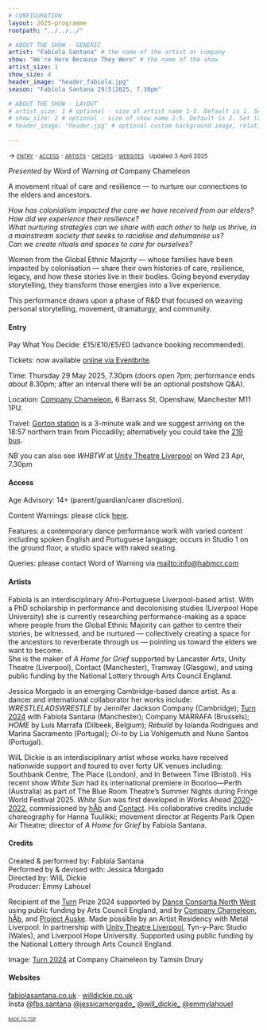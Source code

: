 ```yaml
---
# CONFIGURATION
layout: 2025-programme
rootpath: "../../../"

# ABOUT THE SHOW - GENERIC
artist: "Fabíola Santana" # the name of the artist or company
show: "We're Here Because They Were" # the name of the show
artist_size: 1
show_size: 4
header_image: "header_fabiola.jpg"
season: "Fabíola Santana 29|5|2025, 7.30pm"

# ABOUT THE SHOW - LAYOUT
# artist_size: 1 # optional - size of artist name 1-5. Default is 1. Set longer names to lower values
# show_size: 2 # optional - size of show name 2-5. Default is 2. Set longer names to lower values
# header_image: "header.jpg" # optional custom background image, relative to current page

---
```

<span style='font-variant: small-caps'>→ [entry](/current/2025/santana/#entry) · [access](/current/2025/santana/#access) · [artists](/current/2025/santana/#artists) · [credits](/current/2025/santana/#credits) · [websites](/current/2025/santana/#websites)</span>&ensp; <small>Updated 3 April 2025</small>        
           
*Presented by* Word of Warning *at* Company Chameleon        
         
A movement ritual of care and resilience — to nurture our connections to the elders and ancestors.          

*How has colonialism impacted the care we have received from our elders?<br>How did we experience their resilience?<br>What nurturing strategies can we share with each other to help us thrive, in a mainstream society that seeks to racialise and dehumanise us?<br>Can we create rituals and spaces to care for ourselves?*         
         
Women from the Global Ethnic Majority — whose families have been impacted by colonisation — share their own histories of care, resilience, legacy, and how these stories live in their bodies. Going beyond everyday storytelling, they transform those energies into a live experience.

This performance draws upon a phase of R&D that focused on weaving personal storytelling, movement, dramaturgy, and community.         
         
#### Entry          
Pay What You Decide: £15/£10/£5/£0 (advance booking recommended).        
         
Tickets: now available <a href="https://www.eventbrite.com/e/1306671131529" target="_blank">online via Eventbrite</a>.        
         
Time: Thursday 29 May 2025, 7.30pm (doors open 7pm; performance ends *about* 8.30pm; after an interval there will be an optional postshow Q&A).         
             
Location: <a href="https://companychameleon.com/contact" target="_blank">Company Chameleon</a>, 6 Barrass St, Openshaw, Manchester M11 1PU.         
         
Travel: <a href="https://nationalrail.co.uk/stations/gorton" target="_blank">Gorton station</a> is a 3-minute walk and we suggest arriving on the 18:57 northern train from Piccadilly; alternatively you could take the <a href="https://tfgm.com/travel-updates/live-departures/bus/219-manchester-city-centre" target="_blank">219 bus</a>.        

*NB* you can also see *WHBTW* at <a href="https://unitytheatreliverpool.co.uk/whats-on/were-here-because-they-were" target="_blank">Unity Theatre Liverpool</a> on Wed 23 Apr, 7.30pm         
        
#### Access         
Age Advisory: 14+ (parent/guardian/carer discretion).        
         
Content Warnings: please click [here](/warnings).         
        
Features: a contemporary dance performance work with varied content including spoken English and Portuguese language; occurs in Studio 1 on the ground floor, a studio space with raked seating.         
         
Queries: please contact Word of Warning via <mailto:info@habmcr.com>        
         
#### Artists        
Fabíola is an interdisciplinary Afro-Portuguese Liverpool-based artist. With a PhD scholarship in performance and decolonising studies (Liverpool Hope University) she is currently researching performance-making as a space where people from the Global Ethnic Majority can gather to centre their stories, be witnessed, and be nurtured — collectively creating a space for the ancestors to reverberate through us — pointing us toward the elders we want to become.<br>She is the maker of *A Home for Grief* supported by Lancaster Arts, Unity Theatre (Liverpool), Contact (Manchester), Tramway (Glasgow), and using public funding by the National Lottery through Arts Council England.          
          
Jessica Morgado is an emerging Cambridge-based dance artist. As a dancer and international collaborator her works include: *WRESTLELADSWRESTLE* by Jennifer Jackson Company (Cambridge); [Turn 2024](/archive/2024-turn) with Fabíola Santana (Manchester); Company MARRAFA (Brussels); *HOME* by Luís Marrafa (Dilbeek, Belgium); *Rebuild* by Iolanda Rodrigues and Marina Sacramento (Portugal); *Oi-to* by Lia Vohlgemuth and Nuno Santos (Portugal).         
         
WilL Dickie is an interdisciplinary artist whose works have received nationwide support and toured to over forty UK venues including: Southbank Centre, The Place (London), and In Between Time (Bristol). His recent show *White Sun* had its international premiere in Boorloo—Perth (Australia) as part of The Blue Room Theatre’s Summer Nights during Fringe World Festival 2025. *White Sun* was first developed in Works Ahead [2020](/archive/2020-spring/dickie)-[2022](/archive/2022-worksahead/dickie), commissioned by [hÅb](/hab) and <a href="https://contactmcr.com" target="_blank">Contact</a>. His collaborative credits include choreography for Hanna Tuulikki; movement director at Regents Park Open Air Theatre; director of *A Home for Grief* by Fabíola Santana.         
         
#### Credits         
Created & performed by: Fabíola Santana<br>Performed by & devised with: Jessica Morgado<br>Directed by: WilL Dickie<br>Producer: Emmy Lahouel         
         
Recipient of the [Turn](/hab/turn) Prize 2024 supported by <a href="https://danceconsortianorthwest.org" target="_blank">Dance Consortia North West</a> using public funding by Arts Council England, and by <a href="https://companychameleon.com" target="_blank">Company Chameleon</a>, [hÅb](/hab), and <a href="https://projectauske.com" target="_blank">Project Auske</a>. Made possible by an Artist Residency with Metal Liverpool. In partnership with <a href="https://unitytheatreliverpool.co.uk/whats-on/were-here-because-they-were" target="_blank">Unity Theatre Liverpool</a>, Tyn-y-Parc Studio (Wales), and Liverpool Hope University. Supported using public funding by the National Lottery through Arts Council England.          
         
Image: [Turn 2024](/archive/2024-turn) at Company Chameleon by Tamsin Drury         
         
#### Websites        
<a href="https://fabiolasantana.co.uk" target="_blank">fabiolasantana.co.uk</a> · <a href="https://willdickie.co.uk" target="_blank">willdickie.co.uk</a><br>Insta <a href="https://instagram.com/fbs.santana" target="_blank">@fbs.santana</a> <a href="https://instagram.com/jessicamorgado_" target="_blank">@jessicamorgado_</a> <a href="https://instagram.com/will_dickie_" target="_blank">@will_dickie_</a> <a href="https://instagram.com/emmylahouel" target="_blank">@emmylahouel</a>        
        
<small><span style='font-variant: small-caps'>[back to top](/current/2025/santana)</span></small>
